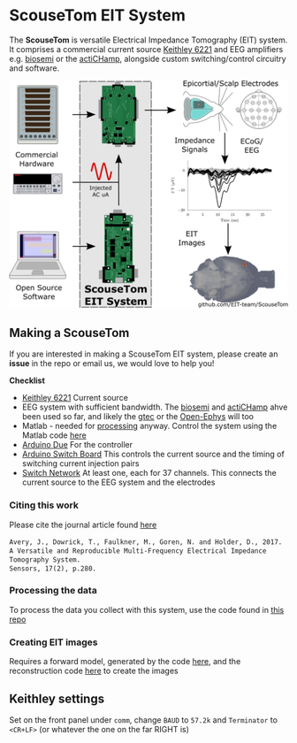 # ScouseTom EIT System
The __ScouseTom__ is versatile Electrical Impedance Tomography (EIT) system. It comprises a commercial current source [Keithley 6221](http://www.tek.com/keithley-low-level-sensitive-and-specialty-instruments/keithley-ultra-sensitive-current-sources-seri) and EEG amplifiers e.g. [biosemi](http://www.biosemi.com/) or the [actiCHamp](http://www.brainvision.com/actichamp.html0), alongside custom switching/control circuitry and software.

![ScouseTom System Overview](https://raw.githubusercontent.com/EIT-team/ScouseTom/master/doc/figures/Graphical_Abstract.png)





## Making a ScouseTom
If you are interested in making a ScouseTom EIT system, please create an __issue__ in the repo or email us, we would love to help you!

__Checklist__
- [Keithley 6221](http://www.tek.com/keithley-low-level-sensitive-and-specialty-instruments/keithley-ultra-sensitive-current-sources-seri) Current source
- EEG system with sufficient bandwidth. The [biosemi](http://www.biosemi.com/) and  [actiCHamp](http://www.brainvision.com/actichamp.html0) ahve been used so far, and likely the [gtec](http://www.gtec.at/) or the [Open-Ephys](http://www.open-ephys.org/) will too
- Matlab - needed for [processing](https://github.com/EIT-team/Load_data) anyway. Control the system using the Matlab code [here](./src/matlab/)
- [Arduino Due](https://www.arduino.cc/en/Main/arduinoBoardDue) For the controller
- [Arduino Switch Board](./src/schematics/Ard_Shield) This controls the current source and the timing of switching current injection pairs
- [Switch Network](./src/schematics/ScouseTom_SwitchNetwork) At least one, each for 37 channels. This connects the current source to the EEG system and the electrodes

### Citing this work
Please cite the journal article found [here](http://dx.doi.org/10.3390/s17020280)

```
Avery, J., Dowrick, T., Faulkner, M., Goren, N. and Holder, D., 2017.
A Versatile and Reproducible Multi-Frequency Electrical Impedance Tomography System.
Sensors, 17(2), p.280.
```

### Processing the data
To process the data you collect with this system, use the code found in [this repo](https://github.com/EIT-team/Load_data)

### Creating EIT images
Requires a forward model, generated by the code [here](https://github.com/EIT-team/PEITS), and the reconstruction code [here](https://github.com/EIT-team/Reconstruction) to create the images

## Keithley settings
Set on the front panel under `comm`, change `BAUD` to `57.2k` and `Terminator` to `<CR+LF>` (or whatever the one on the far RIGHT is)
